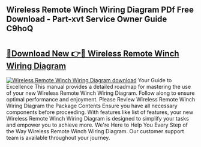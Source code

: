 ## Wireless Remote Winch Wiring Diagram PDf Free Download - Part-xvt Service Owner Guide C9hoQ

# <h2><a href="http://dfies81.blite.top/?on=Wireless+Remote+Winch+Wiring+Diagram">🔗Download New 👉🔴 Wireless Remote Winch Wiring Diagram</a></h2>

[![Wireless Remote Winch Wiring Diagram download](https://i.imgur.com/lujVjoI.png)](http://dfies81.blite.top/?on=Wireless+Remote+Winch+Wiring+Diagram)
Your Guide to Excellence This manual provides a detailed roadmap for mastering the use of your new Wireless Remote Winch Wiring Diagram. Follow along to ensure optimal performance and enjoyment. Please Review Wireless Remote Winch Wiring Diagram the Package Contents Ensure you have all necessary components before proceeding. With features like list of features, your new Wireless Remote Winch Wiring Diagram is designed to simplify your tasks and empower you to achieve more. We're Here to Help You Every Step of the Way Wireless Remote Winch Wiring Diagram. Our customer support team is available throughout your journey.
